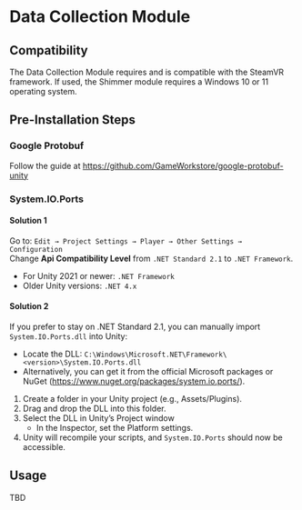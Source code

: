 # Data Collection Module

## Compatibility

The Data Collection Module requires and is compatible with the SteamVR framework.
If used, the Shimmer module requires a Windows 10 or 11 operating system.

## Pre-Installation Steps

### Google Protobuf
Follow the guide at https://github.com/GameWorkstore/google-protobuf-unity

### System.IO.Ports

#### Solution 1

Go to: `Edit → Project Settings → Player → Other Settings → Configuration`<br>
Change __Api Compatibility Level__ from `.NET Standard 2.1` to `.NET Framework`.
- For Unity 2021 or newer: `.NET Framework`
- Older Unity versions: `.NET 4.x`

#### Solution 2

If you prefer to stay on .NET Standard 2.1, you can manually import `System.IO.Ports.dll` into Unity:
 - Locate the DLL: `C:\Windows\Microsoft.NET\Framework\<version>\System.IO.Ports.dll`
 - Alternatively, you can get it from the official Microsoft packages or NuGet (https://www.nuget.org/packages/system.io.ports/).

1) Create a folder in your Unity project (e.g., Assets/Plugins).
2) Drag and drop the DLL into this folder.
3) Select the DLL in Unity’s Project window
   - In the Inspector, set the Platform settings.
4) Unity will recompile your scripts, and `System.IO.Ports` should now be accessible.

## Usage

TBD
